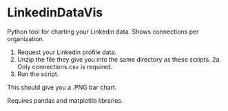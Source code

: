 # LinkedinDataVis
Python tool for charting your Linkedin data.
Shows connections per organization.

1. Request your Linkedin profile data.
2. Unzip the file they give you into the same directory as these scripts.
  2a. Only connections.csv is required.
3. Run the script.

This should give you a .PNG bar chart.

Requires pandas and matplotlib libraries.
